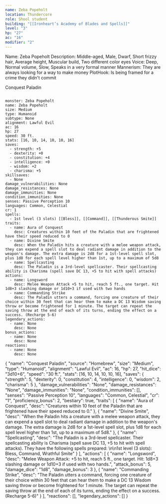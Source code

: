 ```yaml
---
name: Zeba Popeholt
location: Thundercore
role: Shool student
building: "[[Ironheart’s Academy of Blades and Spells]]"
level: "3"
hp: "27"
ac: "16"
modifier: "2"
---
```

Name: Zeba Popeholt
Description: Middle-aged, Male, Dwarf, Short frizzy hair, Average height, Muscular build, Two different color eyes
Voice: Deep, Normal volume, Slow, Speaks in a very formal manner
Mannerism: They are always looking for a way to make money
PlotHook: Is being framed for a crime they didn't commit

Conquest Paladin
```statblock

monster: Zeba Popeholt
name: Zeba Popeholt
size: Medium
type: Humanoid
subtype: None
alignment: Lawful Evil
ac: 16
hp: 27
speed: 30 ft.
stats: [16, 10, 14, 10, 10, 16]
saves:
  - strength: +5
  - dexterity: +0
  - constitution: +4
  - intelligence: +0
  - wisdom: +2
  - charisma: +5
skillsaves:
  - None
damage_vulnerabilities: None
damage_resistances: None
damage_immunities: None
condition_immunities: None
senses: Passive Perception 10
languages: Common, Celestial
cr: 1
spells:
  - 1st level (3 slots) [[Bless]], [[Command]], [[Thunderous Smite]]
traits:
  - name: Aura of Conquest
    desc: Creatures within 10 feet of the Paladin that are frightened have their speed reduced to 0
  - name: Divine Smite
    desc: When the Paladin hits a creature with a melee weapon attack, they can expend a spell slot to deal radiant damage in addition to the weapon's damage. The extra damage is 2d8 for a 1st-level spell slot, plus 1d8 for each spell level higher than 1st, up to a maximum of 5d8
  - name: Spellcasting
    desc: The Paladin is a 3rd-level spellcaster. Their spellcasting ability is Charisma (spell save DC 13, +5 to hit with spell attacks)
actions:
  - name: Longsword
    desc: Melee Weapon Attack +5 to hit, reach 5 ft., one target. Hit 1d8+3 slashing damage or 1d10+3 if used with two hands
  - name: Commanding Strike
    desc: The Paladin utters a command, forcing one creature of their choice within 30 feet that can hear them to make a DC 13 Wisdom saving throw or become frightened for 1 minute. The target can repeat the saving throw at the end of each of its turns, ending the effect on a success. (Recharge 5-6)
legendary_actions:
  - name: None
    desc: None
bonus_actions:
  - name: None
    desc: None
reactions:
  - name: None
    desc: None

```

{
  "name": "Conquest Paladin",
  "source": "Homebrew",
  "size": "Medium",
  "type": "Humanoid",
  "alignment": "Lawful Evil",
  "ac": 16,
  "hp": 27,
  "hit_dice": "3d10+6",
  "speed": "30 ft.",
  "stats": [16, 10, 14, 10, 10, 16],
  "saves": {
    "strength": 5,
    "dexterity": 0,
    "constitution": 4,
    "intelligence": 0,
    "wisdom": 2,
    "charisma": 5
  },
  "damage_vulnerabilities": "None",
  "damage_resistances": "None",
  "damage_immunities": "None",
  "condition_immunities": [],
  "senses": "Passive Perception 10",
  "languages": "Common, Celestial",
  "cr": "1",
  "proficiency_bonus": 2,
  "bestiary": true,
  "traits": [
    {
      "name": "Aura of Conquest",
      "desc": "Creatures within 10 feet of the Paladin that are frightened have their speed reduced to 0."
    },
    {
      "name": "Divine Smite",
      "desc": "When the Paladin hits a creature with a melee weapon attack, they can expend a spell slot to deal radiant damage in addition to the weapon's damage. The extra damage is 2d8 for a 1st-level spell slot, plus 1d8 for each spell level higher than 1st, up to a maximum of 5d8."
    },
    {
      "name": "Spellcasting",
      "desc": "The Paladin is a 3rd-level spellcaster. Their spellcasting ability is Charisma (spell save DC 13, +5 to hit with spell attacks). They have the following spells prepared: \n\n1st level (3 slots): Bless, Command, Wrathful Smite"
    }
  ],
  "actions": [
    {
      "name": "Longsword",
      "desc": "Melee Weapon Attack: +5 to hit, reach 5 ft., one target. Hit: 1d8+3 slashing damage or 1d10+3 if used with two hands.",
      "attack_bonus": 5,
      "damage_dice": "1d8",
      "damage_bonus": 3
    },
    {
      "name": "Commanding Strike",
      "desc": "The Paladin utters a command, forcing one creature of their choice within 30 feet that can hear them to make a DC 13 Wisdom saving throw or become frightened for 1 minute. The target can repeat the saving throw at the end of each of its turns, ending the effect on a success. (Recharge 5-6)"
    }
  ],
  "reactions": [],
  "legendary_actions": []
}
